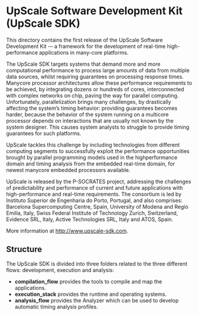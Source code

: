 UpScale Software Development Kit (UpScale SDK)
===================
This directory contains the first release of the UpScale Software Development Kit -– a framework for the development of real-time high-performance applications in many-core platforms.

The UpScale SDK targets systems that demand more and more computational performance to process large amounts of data from multiple data sources, whilst requiring guarantees on processing response times. Many­core processor architectures allow these performance requirements to be achieved, by integrating dozens or hundreds of cores, interconnected with complex networks on chip, paving the way for parallel computing. Unfortunately, parallelization brings many challenges, by drastically affecting the system’s timing behavior: providing guarantees becomes harder, because the behavior of the system running on a multi­core processor depends on interactions that are usually not known by the system designer. This causes system analysts to struggle to provide timing guarantees for such platforms. 

UpScale tackles this challenge by including technologies from different computing segments to successfully exploit the performance opportunities brought by parallel programming models used in the high­performance domain and timing analysis from the embedded real-time domain, for newest manycore embedded processors available.
 
UpScale is released by the P-SOCRATES project, addressing the challenges of predictability and performance of current and future applications with high-performance and real-time requirements. The consortium is led by Instituto Superior de Engenharia do Porto, Portugal, and also comprises: Barcelona Supercomputing Centre, Spain, University of Modena and Regio Emilia, Italy, Swiss Federal Institute of Technology Zurich, Switzerland, Evidence SRL, Italy, Active Technologies SRL, Italy and ATOS, Spain.

More information at http://www.upscale-sdk.com. 
 
 
Structure
-------------
The UpScale SDK is divided into three folders related to the three different flows: development, execution and analysis:
- **compilation_flow** provides the tools to compile and map the applications.
- **execution_stack** provides the runtime and operating systems.
- **analysis_flow** provides the Analyzer which can be used to develop automatic timing analysis profiles.  


